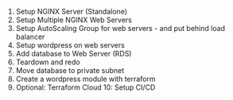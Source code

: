1. Setup NGINX Server (Standalone)
2. Setup Multiple NGINX Web Servers
3. Setup AutoScaling Group for web servers - and put behind load balancer
4. Setup wordpress on web servers
5. Add database to Web Server (RDS)
6. Teardown and redo
7. Move database to private subnet
8. Create a wordpress module with terraform
9. Optional: Terraform Cloud
10: Setup CI/CD